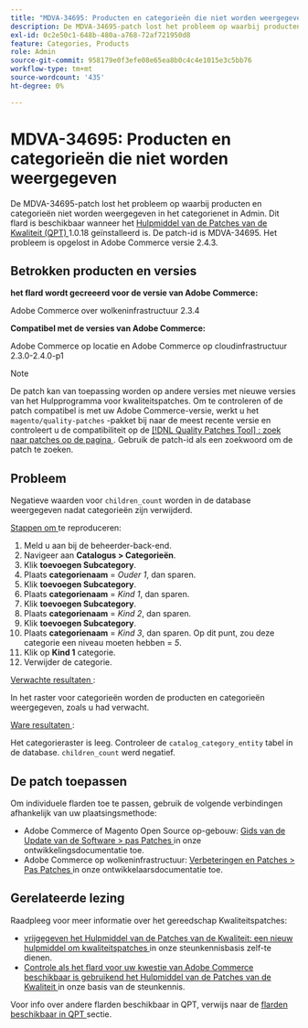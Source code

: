 ```yaml
---
title: "MDVA-34695: Producten en categorieën die niet worden weergegeven"
description: De MDVA-34695-patch lost het probleem op waarbij producten en categorieën niet worden weergegeven in het categorienet in Admin. Deze patch is beschikbaar wanneer [Quality Patches Tool (QPT)] (/help/announcements/adobe-commerce-announcements/magento-quality-patches-released-new-tool-to-self-serve-quality-patches.md) 1.0.18 is geïnstalleerd. De patch-id is MDVA-34695. Het probleem is opgelost in Adobe Commerce versie 2.4.3.
exl-id: 0c2e50c1-648b-480a-a768-72af721950d8
feature: Categories, Products
role: Admin
source-git-commit: 958179e0f3efe08e65ea8b0c4c4e1015e3c5bb76
workflow-type: tm+mt
source-wordcount: '435'
ht-degree: 0%

---
```


# MDVA-34695: Producten en categorieën die niet worden weergegeven

De MDVA-34695-patch lost het probleem op waarbij producten en categorieën niet worden weergegeven in het categorienet in Admin. Dit flard is beschikbaar wanneer het [ Hulpmiddel van de Patches van de Kwaliteit (QPT) ](/help/announcements/adobe-commerce-announcements/magento-quality-patches-released-new-tool-to-self-serve-quality-patches.md) 1.0.18 geïnstalleerd is. De patch-id is MDVA-34695. Het probleem is opgelost in Adobe Commerce versie 2.4.3.

## Betrokken producten en versies

**het flard wordt gecreeerd voor de versie van Adobe Commerce:**

Adobe Commerce over wolkeninfrastructuur 2.3.4

**Compatibel met de versies van Adobe Commerce:**

Adobe Commerce op locatie en Adobe Commerce op cloudinfrastructuur 2.3.0-2.4.0-p1

>[!NOTE]
>
>De patch kan van toepassing worden op andere versies met nieuwe versies van het Hulpprogramma voor kwaliteitspatches. Om te controleren of de patch compatibel is met uw Adobe Commerce-versie, werkt u het `magento/quality-patches` -pakket bij naar de meest recente versie en controleert u de compatibiliteit op de [[!DNL Quality Patches Tool] : zoek naar patches op de pagina ](https://devdocs.magento.com/quality-patches/tool.html#patch-grid) . Gebruik de patch-id als een zoekwoord om de patch te zoeken.

## Probleem

Negatieve waarden voor `children_count` worden in de database weergegeven nadat categorieën zijn verwijderd.

<u> Stappen om </u> te reproduceren:

1. Meld u aan bij de beheerder-back-end.
1. Navigeer aan **Catalogus > Categorieën**.
1. Klik **toevoegen Subcategory**.
1. Plaats **categorienaam** = *Ouder 1*, dan sparen.
1. Klik **toevoegen Subcategory**.
1. Plaats **categorienaam** = *Kind 1*, dan sparen.
1. Klik **toevoegen Subcategory**.
1. Plaats **categorienaam** = *Kind 2*, dan sparen.
1. Klik **toevoegen Subcategory**.
1. Plaats **categorienaam** = *Kind 3*, dan sparen. Op dit punt, zou deze categorie een niveau moeten hebben = *5*.
1. Klik op **Kind 1** categorie.
1. Verwijder de categorie.

<u> Verwachte resultaten </u>:

In het raster voor categorieën worden de producten en categorieën weergegeven, zoals u had verwacht.

<u> Ware resultaten </u>:

Het categorieraster is leeg. Controleer de `catalog_category_entity` tabel in de database. `children_count` werd negatief.

## De patch toepassen

Om individuele flarden toe te passen, gebruik de volgende verbindingen afhankelijk van uw plaatsingsmethode:

* Adobe Commerce of Magento Open Source op-gebouw: [ Gids van de Update van de Software > pas Patches ](https://devdocs.magento.com/guides/v2.4/comp-mgr/patching/mqp.html) in onze ontwikkelingsdocumentatie toe.
* Adobe Commerce op wolkeninfrastructuur: [ Verbeteringen en Patches > Pas Patches ](https://devdocs.magento.com/cloud/project/project-patch.html) in onze ontwikkelaarsdocumentatie toe.

## Gerelateerde lezing

Raadpleeg voor meer informatie over het gereedschap Kwaliteitspatches:

* [ vrijgegeven het Hulpmiddel van de Patches van de Kwaliteit: een nieuw hulpmiddel om kwaliteitspatches ](/help/announcements/adobe-commerce-announcements/magento-quality-patches-released-new-tool-to-self-serve-quality-patches.md) in onze steunkennisbasis zelf-te dienen.
* [ Controle als het flard voor uw kwestie van Adobe Commerce beschikbaar is gebruikend het Hulpmiddel van de Patches van de Kwaliteit ](/help/support-tools/patches-available-in-qpt-tool/check-patch-for-magento-issue-with-magento-quality-patches.md) in onze basis van de steunkennis.

Voor info over andere flarden beschikbaar in QPT, verwijs naar de [ flarden beschikbaar in QPT ](https://support.magento.com/hc/en-us/sections/360010506631-Patches-available-in-QPT-tool-) sectie.
